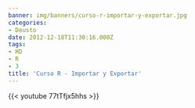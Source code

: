 ```yaml
---
banner: img/banners/curso-r-importar-y-exportar.jpg
categories:
- Deusto
date: 2012-12-18T11:30:16.000Z
tags:
- HD
- R
- 3
title: 'Curso R - Importar y Exportar'
---
```


 

{{< youtube 77tTfjx5hhs >}}
